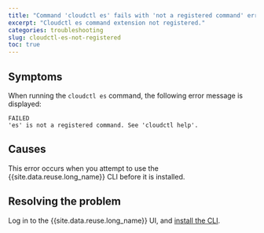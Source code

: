 ```yaml
---
title: "Command 'cloudctl es' fails with 'not a registered command' error"
excerpt: "Cloudctl es command extension not registered."
categories: troubleshooting
slug: cloudctl-es-not-registered
toc: true
---
```


## Symptoms

When running the `cloudctl es` command, the following error message is displayed:

```
FAILED
'es' is not a registered command. See 'cloudctl help'.
```

## Causes

This error occurs when you attempt to use the {{site.data.reuse.long_name}} CLI before it is installed.

## Resolving the problem

Log in to the {{site.data.reuse.long_name}} UI, and [install the CLI](../../installing/post-installation/#installing-the-command-line-interface).
